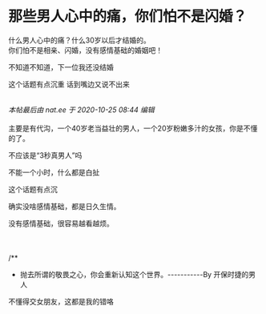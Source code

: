 # 那些男人心中的痛，你们怕不是闪婚？


什么男人心中的痛？什么30岁以后才结婚的。<br />
你们怕不是相亲、闪婚，没有感情基础的婚姻吧！<br />


不知道不知道，下一位我还没结婚

这个话题有点沉重 话到嘴边又说不出来<br />
<br />
<img id="aimg_z4q77" onclick="zoom(this, this.src, 0, 0, 0)" class="zoom" src="https://imgurl.mxdreamx.com/2020/10/20/TOIMG3555c1020074632N.png" onmouseover="img_onmouseoverfunc(this)" onload="thumbImg(this)" border="0" alt="" />

<i class="pstatus"> 本帖最后由 nat.ee 于 2020-10-25 08:44 编辑 </i><br />
<br />
主要是有代沟，一个40岁老当益壮的男人，一个20岁粉嫩多汁的女孩，你是不懂的了。

不应该是“3秒真男人”吗

不能一个小时，什么都是白扯

这个话题有点沉

确实没啥感情基础，都是日久生情。

没有感情基础，很容易越看越烦。<br />
<br />
<br />
<br />
/**<br />
 * 抛去所谓的敬畏之心，你会重新认知这个世界。-----------By 开保时捷的男人

不懂得交女朋友，这都是我的错咯
